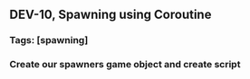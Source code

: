 ## DEV-10, Spawning using Coroutine
### Tags: [spawning]


### Create our spawners game object and create script